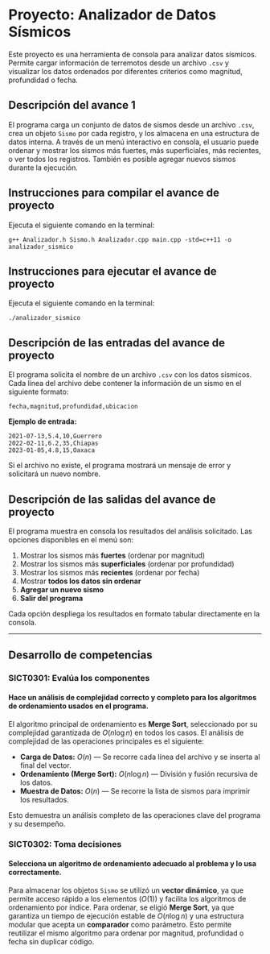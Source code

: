 # Proyecto: Analizador de Datos Sísmicos

Este proyecto es una herramienta de consola para analizar datos sísmicos. Permite cargar información de terremotos desde un archivo `.csv` y visualizar los datos ordenados por diferentes criterios como magnitud, profundidad o fecha.

## Descripción del avance 1

El programa carga un conjunto de datos de sismos desde un archivo `.csv`, crea un objeto `Sismo` por cada registro, y los almacena en una estructura de datos interna.
A través de un menú interactivo en consola, el usuario puede ordenar y mostrar los sismos más fuertes, más superficiales, más recientes, o ver todos los registros.
También es posible agregar nuevos sismos durante la ejecución.

## Instrucciones para compilar el avance de proyecto

Ejecuta el siguiente comando en la terminal:

`g++ Analizador.h Sismo.h Analizador.cpp main.cpp -std=c++11 -o analizador_sismico`

## Instrucciones para ejecutar el avance de proyecto

Ejecuta el siguiente comando en la terminal:

`./analizador_sismico`

## Descripción de las entradas del avance de proyecto

El programa solicita el nombre de un archivo `.csv` con los datos sísmicos.
Cada línea del archivo debe contener la información de un sismo en el siguiente formato:

`fecha,magnitud,profundidad,ubicacion`

**Ejemplo de entrada:**

```
2021-07-13,5.4,10,Guerrero
2022-02-11,6.2,35,Chiapas
2023-01-05,4.8,15,Oaxaca
```

Si el archivo no existe, el programa mostrará un mensaje de error y solicitará un nuevo nombre.

## Descripción de las salidas del avance de proyecto

El programa muestra en consola los resultados del análisis solicitado.
Las opciones disponibles en el menú son:

1. Mostrar los sismos más **fuertes** (ordenar por magnitud)
2. Mostrar los sismos más **superficiales** (ordenar por profundidad)
3. Mostrar los sismos más **recientes** (ordenar por fecha)
4. Mostrar **todos los datos sin ordenar**
5. **Agregar un nuevo sismo**
6. **Salir del programa**

Cada opción despliega los resultados en formato tabular directamente en la consola.

---

## Desarrollo de competencias

### SICT0301: Evalúa los componentes

#### Hace un análisis de complejidad correcto y completo para los algoritmos de ordenamiento usados en el programa.

El algoritmo principal de ordenamiento es **Merge Sort**, seleccionado por su complejidad garantizada de $O(n \log n)$ en todos los casos.
El análisis de complejidad de las operaciones principales es el siguiente:

* **Carga de Datos:** $O(n)$ — Se recorre cada línea del archivo y se inserta al final del vector.
* **Ordenamiento (Merge Sort):** $O(n \log n)$ — División y fusión recursiva de los datos.
* **Muestra de Datos:** $O(n)$ — Se recorre la lista de sismos para imprimir los resultados.

Esto demuestra un análisis completo de las operaciones clave del programa y su desempeño.

### SICT0302: Toma decisiones

#### Selecciona un algoritmo de ordenamiento adecuado al problema y lo usa correctamente.

Para almacenar los objetos `Sismo` se utilizó un **vector dinámico**, ya que permite acceso rápido a los elementos ($O(1)$) y facilita los algoritmos de ordenamiento por índice.
Para ordenar, se eligió **Merge Sort**, ya que garantiza un tiempo de ejecución estable de $O(n \log n)$ y una estructura modular que acepta un **comparador** como parámetro.
Esto permite reutilizar el mismo algoritmo para ordenar por magnitud, profundidad o fecha sin duplicar código.
